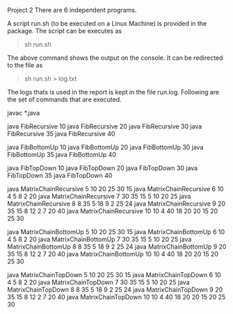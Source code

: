 Project 2
There are 6 independent programs.

A script run.sh (to be executed on a Linux Machine) is provided in the package. The script can be executes as

> sh run.sh

The above command shows the output on the console. It can be redirected to the file as

> sh run.sh > log.txt

The logs thats is used in the report is kept in the file run.log. 
Following are the set of commands that are executed. 

javac *.java

java FibRecursive 10
java FibRecursive 20
java FibRecursive 30
java FibRecursive 35
java FibRecursive 40

java FibBottomUp 10
java FibBottomUp 20
java FibBottomUp 30
java FibBottomUp 35
java FibBottomUp 40

java FibTopDown 10
java FibTopDown 20
java FibTopDown 30
java FibTopDown 35
java FibTopDown 40

java MatrixChainRecursive 5 10 20 25 30 15
java MatrixChainRecursive 6 10 4 5 8 2 20
java MatrixChainRecursive 7 30 35 15 5 10 20 25
java MatrixChainRecursive 8 8 35 5 18 9 2 25 24
java MatrixChainRecursive 9 20 35 15 8 12 2 7 20 40
java MatrixChainRecursive 10 10 4 40 18 20 20 15 20 25 30

java MatrixChainBottomUp 5 10 20 25 30 15
java MatrixChainBottomUp 6 10 4 5 8 2 20
java MatrixChainBottomUp 7 30 35 15 5 10 20 25
java MatrixChainBottomUp 8 8 35 5 18 9 2 25 24
java MatrixChainBottomUp 9 20 35 15 8 12 2 7 20 40
java MatrixChainBottomUp 10 10 4 40 18 20 20 15 20 25 30

java MatrixChainTopDown 5 10 20 25 30 15
java MatrixChainTopDown 6 10 4 5 8 2 20
java MatrixChainTopDown 7 30 35 15 5 10 20 25
java MatrixChainTopDown 8 8 35 5 18 9 2 25 24
java MatrixChainTopDown 9 20 35 15 8 12 2 7 20  40
java MatrixChainTopDown 10 10 4 40 18 20 20 15 20 25 30 
